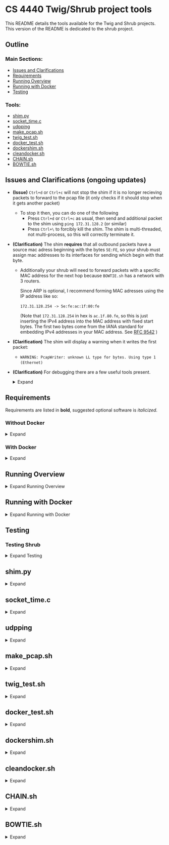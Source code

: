 # CS 4440 Twig/Shrub project tools

This README details the tools available for the Twig and Shrub projects. This version of the README is dedicated to the shrub project.

## Outline 

### Main Sections:
- [Issues and Clarifications](README.md#issues-and-clarifications-ongoing-updates)
- [Requirements](README.md#requirements)
- [Running Overview](README.md#running-overview)
- [Running with Docker](README.md#running-with-docker)
- [Testing](README.md#testing)

### Tools:
- [shim.py](README.md#shimpy)
- [socket_time.c](README.md#socket_timec)
- [udpping](README.md#udpping)
- [make_pcap.sh](README.md#make_pcapsh)
- [twig_test.sh](README.md#twig_testsh)
- [docker_test.sh](README.md#docker_testsh)
- [dockershim.sh](README.md#dockershimsh)
- [cleandocker.sh](README.md#cleandockersh)
- [CHAIN.sh](README.md#chainsh)
- [BOWTIE.sh](README.md#bowtiesh)

## Issues and Clarifications (ongoing updates)

- **(Issue)** `Ctrl+d` or `Ctrl+c` will not stop the shim if it is no longer recieving packets to forward to the pcap file (it only checks if it should stop when it gets another packet) 
	- To stop it then, you can do one of the following
		- Press `Ctrl+d` or `Ctrl+c` as usual, then send and additional packet to the shim using `ping 172.31.128.2` (or similar) 
		- Press `Ctrl+\` to forcibly kill the shim. The shim is multi-threaded, not multi-process, so this will correctly terminate it.
- **(Clarification)** The shim __requires__ that all outbound packets have a source mac adress beginning with the bytes `5E:FE`, so your shrub must assign mac addresses to its interfaces for sending which begin with that byte.
	- Additionally your shrub will need to forward packets with a specific MAC address for the next hop because `BOWTIE.sh` has a network with 3 routers. 
	
		Since ARP is optional, I recommend forming MAC adresses using the IP address like so:

		```172.31.128.254 -> 5e:fe:ac:1f:80:fe```
		
		(Note that `172.31.128.254` in hex is `ac.1f.80.fe`, so this is just inserting the IPv4 address into the MAC address with fixed start bytes. The first two bytes come from the IANA standard for embedding IPv4 addresses in your MAC address. See [RFC 9542](https://www.rfc-editor.org/rfc/rfc9542.html) )
- **(Clarification)** The shim will display a warning when it writes the first packet:  
	- `WARNING: PcapWriter: unknown LL type for bytes. Using type 1 (Ethernet)`
- **(Clarification)** For debugging there are a few useful tools present.
	<details>
  	<summary>Expand</summary>

	- For debugging checksums, Wireshark can check them for you and let you know if they are right or not. To enable this for UDP and IPv4, open wireshark and navigate to:
		- `Edit -> Preferences -> Protocols -> IPv4` and check
			- [x] ` Validate the IPv4 checksum if possible`
		- `Edit -> Preferences -> Protocols -> UDP` and check
			- [x] ` Validate the UDP checksum if possible`
	- For viewing packets as they arrive in the .dmp file we use as a network, the `twig_test.sh` script has the ability to start a live wireshark capture session when it starts the shim. To activate this, run the script with the `-w` option like so:
		```
		./twig_test.sh -w
		```
		Note that this wireshark window will need to be closed manually, as it does not close when the shim is killed.
		
		Also note that when running with docker, this wont work, you'll instead need to start a tailing wireshark capture yourself using a command like so:
		```
			tail -f -c +0 172.31.128.0_24.dmp | wireshark -k -i -
		```
		
	- For debugging if the shim is seeing your packets or is missing them, you can add `-d` or `-dd` to the line which runs the shim in `twig_test.sh` i.e. change
		```
		sudo python3 shim.py -n "${IFACE_ARG}" -i "${EXT_IFACE_NAME}"
		```
		to
		```
		sudo python3 shim.py -n "${IFACE_ARG}" -i "${EXT_IFACE_NAME}" -d
		```
		this will make it output a message and a packet summary every time it processes a packet from the pcap file.
	</details>

## Requirements

Requirements are listed in **bold**, suggested optional software is *italicized*.

### Without Docker

<details>
  	<summary>Expand</summary>

- **Two machines**
	- Root access on both
	- Ability to establish one as the `next-hop` for select traffic from the other (typically means both are on the same LAN)
- **ping**
- **traceroute**
- **gcc**
- **make**
- **ip**
- **Python 3.7+**
	- **scapy 2.5.0+**
	- **netifaces**
- **bash**
- **sudo**
- **bc**
- **xxd**
- **ifconfig**
- **libpcap**
- *wireshark*

</details>

### With Docker

<details>
  	<summary>Expand</summary>

- **One machine**
	- root access
- **docker** [(Installation Instructions)](https://docs.docker.com/engine/install/) 
	- Ignore any prompt to install docker desktop, it is reportedly broken on windows at the moment.
- **ping**
- **traceroute**
- **gcc**
- **make**
- **ip**
- *wireshark*

</details>

## Running Overview
<details>
  <summary>Expand Running Overview</summary>

To run in the scenario without docker, we will be using one machine to run `shrub` and `shim.py`, and the other to send traffic using `ping`, `udpping`, or `socket_time`. 

From now on, I will refer to the machine running the `shrub` and `shim.py` as the *shrub machine*, and the machine running `ping`, `udpping`, or `socket_time` as the *ping machine*. Any commands will be prefixed with `shrub:` or `ping:` to represent which machine they are to be run on.

### Setup

We will start by establishing routes from the *ping machine* to the shrubs on the *shrub machine*. First we need the IP address of the *shrub machine*, which can be obtained using the `ip` command on the *shrub machine*. 

I.e. 
```c
shrub: ip r | grep default
default via 192.168.1.1 dev wlp170s0 proto dhcp src 192.168.1.42 metric 600 
```
> Here, we see the address for our default interface is `192.168.1.42`

Then on the *ping machine* we establish a route that will direct traffic intended for the shrubs to our `shrub machine`.

I.e.
```c
ping: sudo ip r add 172.31.0.0/16 via 192.168.1.42
```

Now we can start the shim and `shrub` on the *shrub machine* using 
```
shrub: ./twig_test.sh
```
and in another terminal
```
shrub: ./shrub -i 172.31.128.2_24
```

---

**NOTE: the first few packets are likely to get lost, similar to the issue listed in [Issues](README.md#issues-and-clarifications-ongoing-updates).**

To make sure this doesnt affect our results, 

run 
```
ping: ./socket_time 172.31.128.2
^C
```
(the `^C` represents killing it with ctrl/command C)

This sends a first packet to the shim which most likely will be lost, but will ensure future packets will not be.

---

Finally we can send traffic from our *ping machine*:
```
ping: ping 172.31.128.2
```
```
ping: udpping 172.31.128.2
```
```
ping: socket_time 172.31.128.2
```

### Repeat Running

You can run `ping`, `udpping`, or `socket_time` on the *ping machine* repeatedly without adverse effects aside from the growing pcap file on the *shrub machine*.

If you need to restart your shrub, then also restart the shim, but no other action is needed.

### Shutdown

To fully shut down all components of this project and return everything to the original state, we need to do the following:

- Kill the shim script
- Kill shrub
- On the *ping machine*, run
```
sudo ip r del 172.31.0.0/16
```


<!--

**Compatible with scapy Version 2.5.0+**

To run a simple test using these tools, here are the steps:

1. Open 3 terminals in this repository's directory
2. In one terminal, run `./twig_test.sh`
	- Authenticate when requested to start the shim
	- You'll know it is running as expected when you see the line `press ctrl+d to stop `
3. In another terminal, start your `twig` on the network using `./twig -i 172.31.128.2_24` (replace the interface specification if you change the network used in `twig_test.sh`)
4. In the final terminal, you can test using `ping` or `socket_time` (or similar programs that your `twig` can respond to)
The format is `ping 172.31.128.2` or `socket_time 172.31.128.2` (replace the ip address if you change the ip address your `twig` is listening on)


**NOTE: if you are unable to run the scripts, you may need to make them executable using the following commands:**
```
chmod +x twig_test.sh
chmod +x make_pcap.sh
```

Also note that the capture file is not removed when the shim is stopped, this is to make it easier to review if your packets are correct or not, though `make_pcap.sh` or `twig_test.sh` *will **overwrite** existing files* if started with the same network configured. 


-->

  
</details>


## Running with Docker

<details>
  <summary>Expand Running with Docker</summary>


This new version of the shim can only communicate with remote hosts, it cannot do loopback connections. So docker allows us to abstract this and do loopback connections in a way that appears as a remote connection to the shim.
Additionally, docker allows us to have a strict environment and allow better portability across systems.

### Setup

For initial setup, we will build the necessary components to run our shim in docker and have routes to get to it appropriately. 

To begin, open three terminals with this repository as the working directory.

Start by running the `docker_test.sh` script:

*__Note__: if you do __not__ want the ip route it adds and the docker network it creates to be removed when you stop the shim, __remove__ the `--rm` option.*
```c
./docker_test.sh --rm
```

Now, in a separate terminal window, start shrub:

```c
./shrub -i 172.31.128.2_24
```

Finally we can send traffic from another terminal window:
```
ping 172.31.128.2
```
```
udpping 172.31.128.2
```
```
socket_time 172.31.128.2
```


### Shutdown commands

If you chose not to provide the `--rm` option to the `docker_test.sh` script, you will need to run the following commands to remove the docker network and the ip route it adds.

```c
docker network remove twignet
sudo ip route del 172.31.0.0/16
```

  
</details>

## Testing

### Testing Shrub

<details>
  	<summary>Expand Testing</summary>

This section is for testing your Shrub program.

If you choose to use an executable not named `shrub`, you will need to change the program name at the top of the `CHAIN.sh` and `BOWTIE.sh` scripts.

Also note that all the test scripts use `traceroute` instead of `mtr`, but `mtr` may be used instead. If you choose to use `mtr`, you will need to make the following changes to all traceroute commands:
- Exchange `traceroute`'s `-I` option for `mtr`'s `-u` option
- Remove the `-N 1` option if present
- *if you want it to print results like traceroute instead of run interactively*
	- Add options `-c 3` and `-r` 

#### Test 1 (CHAIN.sh)

##### Running without Docker

<details>
  <summary>Expand</summary>


###### Setup

We will start by establishing routes from the *ping machine* to the shrubs on the *shrub machine*. First we need the IP address of the *shrub machine*, which can be obtained using the `ip` command on the *shrub machine*. 

I.e. 
```c
shrub: ip r | grep default
default via 192.168.1.1 dev wlp170s0 proto dhcp src 192.168.1.42 metric 600 
```
> Here, we see the address for our default interface is `192.168.1.42`

**Your next hop will likely be different, make sure to use *your* next hop IP instead of `192.168.1.42` in the commands that follow.**

Then on the *ping machine* we establish routes that will direct traffic intended for the shrubs to our `shrub machine`.

I.e.
```c
ping: sudo ip r add 172.31.0.0/16 via 192.168.1.42
```

Now we can start the shim and `shrub`s on the *shrub machine* using 
```
shrub: ./twig_test.sh
```
and in another terminal
```
shrub: ./CHAIN.sh
```



**NOTE: you will need to wait a few seconds to let RIP establish routes, and your default route argument to shrub will need to be functional.**

---

Finally we can send traffic from our *ping machine*. Test using the following commands:
```
ping:ping -c 5 172.31.128.254
ping:ping -c 5 172.31.1.254
ping:ping -c 5 172.31.4.254
ping:ping -c 5 172.31.5.254

ping:udpping -p 100 172.31.2.254

ping:socket_time 172.31.3.254

ping:traceroute -N 1 172.31.5.254
ping:traceroute -N 1 -I 172.31.5.254
```

###### Repeat Running

You can run `ping`, `traceroute`, `udpping`, or `socket_time` on the *ping machine* repeatedly without adverse effects aside from the growing pcap file on the *shrub machine*.

If you need to restart your CHAIN, kill the shrubs using the command in shutdown, and restart your shim as well.

###### Shutdown

To fully shut down all components of this project and return everything to the original state, we need to do the following:

- Kill the shim script
- In the terminal where you ran the `CHAIN.sh` script, run
```ps | grep shrub | awk '{ print $1 }' | xargs kill``` 
	- if you are using a name for your program other than `shrub`, change the grep argument to match.
- On the *ping machine*, run
```
sudo ip r del 172.31.0.0/16
```

</details>

##### Running with Docker

<details>
  <summary>Expand</summary>


This new version of the shim can only communicate with remote hosts, it cannot do loopback connections. So docker allows us to abstract this and do loopback connections in a way that appears as a remote connection to the shim.
Additionally, docker allows us to have a strict environment and allow better portability across systems.

###### Setup

For initial setup, we will build the necessary components to run our shim in docker and have routes to get to it appropriately. 

To begin, open three terminals with this repository as the working directory.

Start by running the `dockershim.sh` script:

```c
./dockershim.sh
```

Now, in a separate terminal window, start your CHAIN:

```c
./CHAIN.sh -d=172.31.127.254
```
**NOTE: if you change the ip your docker container uses in `dockershim.sh`, change the -d= argument to `CHAIN.sh` to match.**


Finally we can send traffic from another terminal window. Test using the following commands:
```
ping -c 5 172.31.128.254
ping -c 5 172.31.1.254
ping -c 5 172.31.4.254
ping -c 5 172.31.5.254

udpping -p 100 172.31.2.254

socket_time 172.31.3.254

traceroute -N 1 172.31.5.254
traceroute -N 1 -I 172.31.5.254
```


###### Repeat Running

You can run `ping`, `traceroute`, `udpping`, or `socket_time` repeatedly without adverse effects aside from the growing pcap file.

If you need to restart your CHAIN, kill the shrubs using the command in shutdown, and restart your shim as well.

###### Shutdown commands

To clean up, you will need to run the docker cleanup script and remove the ip routes added by the dockershim script.

Additionally you will need to terminate all of the shrubs the CHAIN started.
If you are using a name for your program other than `shrub`, change the grep argument to match.

```c
ps | grep shrub | awk '{ print $1 }' | xargs kill

./cleandocker.sh

sudo ip route del 172.31.0.0/16

```


</details>


##### Results
<details>
	<summary>Results</summary>

Expected results per command:

```bash
$ ping -c 5 172.31.128.254
PING 172.31.128.254 (172.31.128.254) 56(84) bytes of data.
64 bytes from 172.31.128.254: icmp_seq=1 ttl=19 time=27.2 ms
64 bytes from 172.31.128.254: icmp_seq=2 ttl=19 time=25.8 ms
64 bytes from 172.31.128.254: icmp_seq=3 ttl=19 time=25.4 ms
64 bytes from 172.31.128.254: icmp_seq=4 ttl=19 time=29.0 ms
64 bytes from 172.31.128.254: icmp_seq=5 ttl=19 time=26.6 ms

--- 172.31.128.254 ping statistics ---
5 packets transmitted, 5 received, 0% packet loss, time 4003ms
rtt min/avg/max/mdev = 25.417/26.801/29.001/1.257 ms
```
> Make sure all 5 packets are responded to.

```bash
$ ping -c 5 172.31.1.254
PING 172.31.1.254 (172.31.1.254) 56(84) bytes of data.
64 bytes from 172.31.1.254: icmp_seq=1 ttl=18 time=49.9 ms
64 bytes from 172.31.1.254: icmp_seq=2 ttl=18 time=48.4 ms
64 bytes from 172.31.1.254: icmp_seq=3 ttl=18 time=42.1 ms
64 bytes from 172.31.1.254: icmp_seq=4 ttl=18 time=45.4 ms
64 bytes from 172.31.1.254: icmp_seq=5 ttl=18 time=39.6 ms

--- 172.31.1.254 ping statistics ---
5 packets transmitted, 5 received, 0% packet loss, time 4001ms
rtt min/avg/max/mdev = 39.629/45.071/49.876/3.824 ms
```
> Make sure all 5 packets are responded to.

```bash
$ ping -c 5 172.31.4.254
PING 172.31.4.254 (172.31.4.254) 56(84) bytes of data.
64 bytes from 172.31.4.254: icmp_seq=1 ttl=15 time=103 ms
64 bytes from 172.31.4.254: icmp_seq=2 ttl=15 time=82.6 ms
64 bytes from 172.31.4.254: icmp_seq=3 ttl=15 time=62.4 ms
64 bytes from 172.31.4.254: icmp_seq=4 ttl=15 time=81.5 ms
64 bytes from 172.31.4.254: icmp_seq=5 ttl=15 time=71.9 ms

--- 172.31.4.254 ping statistics ---
5 packets transmitted, 5 received, 0% packet loss, time 4004ms
rtt min/avg/max/mdev = 62.406/80.292/103.079/13.530 ms
```
> Make sure all 5 packets are responded to.

```bash
ping -c 5 172.31.5.254
PING 172.31.5.254 (172.31.5.254) 56(84) bytes of data.
64 bytes from 172.31.5.254: icmp_seq=1 ttl=15 time=123 ms
64 bytes from 172.31.5.254: icmp_seq=2 ttl=15 time=92.1 ms
64 bytes from 172.31.5.254: icmp_seq=3 ttl=15 time=80.4 ms
64 bytes from 172.31.5.254: icmp_seq=4 ttl=15 time=93.5 ms
64 bytes from 172.31.5.254: icmp_seq=5 ttl=15 time=106.9 ms

--- 172.31.5.254 ping statistics ---
5 packets transmitted, 5 received, 0% packet loss, time 4004ms
rtt min/avg/max/mdev = 62.406/80.292/103.079/13.530 ms
```
> Make sure all 5 packets are responded to.

```bash
$ udpping -p 100 172.31.2.254
Sending 100 udp echo requests of size 50 to 172.31.2.254 on port echo


time spent waiting for echos to return (in milliseconds):
# sent  # rcvd  # late       total        min       max       avg
------  ------  ------  -----------  --------  --------  --------
   100     100       0     4769.922    26.088    94.075    47.699 
0.00% packet loss
```
> Make sure at least 95% of packets return (< 5% packet loss). (adding in leniency since a few packets lost isnt likely to be the fault of your program).


```bash
socket_time 172.31.3.254
The time on 172.31.3.254 is 0x7167aaeb
```
> Make sure you get a time response and the time it translates to is about right.

```bash
traceroute -N 1 172.31.5.254
traceroute to 172.31.5.254 (172.31.5.254), 30 hops max, 60 byte packets
 1  172.31.127.254 (172.31.127.254)  0.094 ms  0.021 ms  0.016 ms
 2  172.31.128.254 (172.31.128.254)  87.955 ms  109.089 ms  128.026 ms
 3  172.31.1.254 (172.31.1.254)  164.474 ms  185.041 ms  205.117 ms
 4  172.31.2.254 (172.31.2.254)  223.223 ms  246.005 ms  265.887 ms
 5  172.31.3.254 (172.31.3.254)  286.306 ms  307.223 ms  332.030 ms
 6  172.31.4.254 (172.31.4.254)  349.024 ms  241.243 ms  259.911 ms
 7  172.31.5.254 (172.31.5.254)  278.742 ms  283.292 ms  302.529 ms

traceroute -N 1 -I 172.31.5.254
traceroute to 172.31.5.254 (172.31.5.254), 30 hops max, 60 byte packets
 1  172.31.127.254 (172.31.127.254)  0.114 ms  0.038 ms  0.008 ms
 2  172.31.128.254 (172.31.128.254)  42.838 ms  34.632 ms  50.058 ms
 3  172.31.1.254 (172.31.1.254)  59.394 ms  53.321 ms  53.980 ms
 4  172.31.2.254 (172.31.2.254)  73.779 ms  66.533 ms  75.825 ms
 5  172.31.3.254 (172.31.3.254)  92.896 ms  98.492 ms  66.052 ms
 6  172.31.4.254 (172.31.4.254)  85.345 ms  90.414 ms  98.648 ms
 7  172.31.5.254 (172.31.5.254)  120.825 ms  105.617 ms  96.255 ms
 ```
> Make sure you have a full route to the host, that is that at least all the shrubs appear in the list. 
> 
> Your first hop will be different if not using docker, but hops 2-7 should all be present and have the same addresses as shown above.

</details>

#### Test 2 (BOWTIE.sh)

##### Running without Docker

<details>
  <summary>Expand</summary>


###### Setup

We will start by establishing routes from the *ping machine* to the shrubs on the *shrub machine*. First we need the IP address of the *shrub machine*, which can be obtained using the `ip` command on the *shrub machine*. 

I.e. 
```c
shrub: ip r | grep default
default via 192.168.1.1 dev wlp170s0 proto dhcp src 192.168.1.42 metric 600 
```
> Here, we see the address for our default interface is `192.168.1.42`

**Your next hop will likely be different, make sure to use *your* next hop IP instead of `192.168.1.42` in the commands that follow.**

Then on the *ping machine* we establish routes that will direct traffic intended for the shrubs to our `shrub machine`.

I.e.
```c
ping: sudo ip r add 172.31.0.0/16 via 192.168.1.42
```

Now we can start the shim and `shrub`s on the *shrub machine* using 
```
shrub: ./twig_test.sh
```
and in another terminal
```
shrub: ./BOWTIE.sh
```



**NOTE: you will need to wait a few seconds to let RIP establish routes, and your default route argument to shrub will need to be functional.**

---

Finally we can send traffic from our *ping machine*. Test using the following commands:

```
ping: traceroute -N 1 172.31.2.202
ping: traceroute -N 1 -I 172.31.5.201
ping: traceroute -N 1 172.31.8.207
ping: udpping -p 100 172.31.2.202
```

Additionally, with a fresh start of BOWTIE and the shim, do the following:

In the same terminal as you ran the BOWTIE script, run
```
shrub: ./shrub -i 172.31.5.1_24 &
```

Then run
```
ping: traceroute 172.31.5.1
```

Then run the following in the same terminal as you ran the BOWTIE script:
```
shrub: ps -f | grep 172.31.5.205 | awk '{ print $2 }' | xargs kill
```

Wait for a period of time, at least 2 minutes, then run the following:
```
ping: traceroute 172.31.5.1
```
(if it doesnt work the first time, feel free to wait longer and rerun, RIP recognizing and recovering from a downed router takes time)

###### Repeat Running

You can run `ping`, `traceroute`, `udpping`, or `socket_time` on the *ping machine* repeatedly without adverse effects aside from the growing pcap file on the *shrub machine*.

If you need to restart your BOWTIE, kill the shrubs using the command in shutdown, and restart your shim as well.

###### Shutdown

To fully shut down all components of this project and return everything to the original state, we need to do the following:

- Kill the shim script
- In the terminal where you ran the `BOWTIE.sh` script, run
```ps | grep shrub | awk '{ print $1 }' | xargs kill``` 
	- if you are using a name for your program other than `shrub`, change the grep argument to match.
- On the *ping machine*, run
```
sudo ip r del 172.31.0.0/16
```

</details>

##### Running with Docker

<details>
  <summary>Expand</summary>


This new version of the shim can only communicate with remote hosts, it cannot do loopback connections. So docker allows us to abstract this and do loopback connections in a way that appears as a remote connection to the shim.
Additionally, docker allows us to have a strict environment and allow better portability across systems.

###### Setup

For initial setup, we will build the necessary components to run our shim in docker and have routes to get to it appropriately. 

To begin, open three terminals with this repository as the working directory.

Start by running the `dockershim.sh` script:

```c
./dockershim.sh
```

Now, in a separate terminal window, start your BOWTIE:

```c
./CHAIN.sh -d=172.31.127.254
```
**NOTE: if you change the ip your docker container uses in `dockershim.sh`, change the -d= argument to `BOWTIE.sh` to match.**


Finally we can send traffic from another terminal window. Test using the following commands:
```
traceroute -N 1 172.31.2.202
traceroute -N 1 -I 172.31.5.201
traceroute -N 1 172.31.8.207
udpping -p 100 172.31.2.202
```

Additionally, with a fresh start of BOWTIE and the shim, do the following:

In the same terminal as you ran the BOWTIE script, run
```
./shrub -i 172.31.5.1_24 &
```

Then in a separate terminal, run:
```
traceroute 172.31.5.1

traceroute 172.31.5.1
traceroute to 172.31.5.1 (172.31.5.1), 30 hops max, 60 byte packets
 1  172.31.127.254 (172.31.127.254)  0.048 ms  0.007 ms  0.006 ms
 2  172.31.128.206 (172.31.128.206)  18.523 ms  34.355 ms  55.346 ms
 3  172.31.8.204 (172.31.8.204)  71.412 ms  87.294 ms  100.207 ms
 4  172.31.4.205 (172.31.4.205)  153.301 ms  178.998 ms  197.683 ms
 5  172.31.5.1 (172.31.5.1)  222.198 ms  244.901 ms  259.225 ms
```

Then run the following in the same terminal as you ran the BOWTIE script:
```
ps -f | grep 172.31.5.205 | awk '{ print $2 }' | xargs kill
```

Wait for a period of time, at least 2 minutes, then run the following in another terminal:
```
traceroute 172.31.5.1
```
(if it doesnt work the first time, feel free to wait longer and rerun, RIP recognizing and recovering from a downed router takes time)

###### Repeat Running

You can run `ping`, `traceroute`, `udpping`, or `socket_time` repeatedly without adverse effects aside from the growing pcap file.

If you need to restart your BOWTIE, kill the shrubs using the command in shutdown, and restart your shim as well.

###### Shutdown commands

To clean up, you will need to run the docker cleanup script and remove the ip routes added by the dockershim script.

Additionally you will need to terminate all of the shrubs the BOWTIE started.
If you are using a name for your program other than `shrub`, change the grep argument to match.

```c
ps | grep shrub | awk '{ print $1 }' | xargs kill

./cleandocker.sh

sudo ip route del 172.31.0.0/16

```


</details>


##### Results
<details>
	<summary>Results</summary>

Expected results per command:

```bash
$ traceroute -N 1 172.31.2.202
traceroute to 172.31.2.202 (172.31.2.202), 30 hops max, 60 byte packets
 1  172.31.127.254 (172.31.127.254)  0.107 ms  0.054 ms  0.029 ms
 2  172.31.128.206 (172.31.128.206)  57.880 ms  42.472 ms  49.402 ms
 3  172.31.8.204 (172.31.8.204)  64.272 ms  59.255 ms  50.109 ms
 4  172.31.3.203 (172.31.3.203)  78.504 ms  74.194 ms  71.829 ms
 5  172.31.2.202 (172.31.2.202)  73.897 ms  63.242 ms  65.516 ms
```
>Make sure you have a full route to the host, that is that at least all the shrubs appear in the list. 
> 
>Your first hop will be different if not using docker, but hops 2-5 should all be present and have the same addresses as shown above.

```bash
$ traceroute -N 1 -I 172.31.5.201
traceroute to 172.31.5.201 (172.31.5.201), 30 hops max, 60 byte packets
 1  172.31.127.254 (172.31.127.254)  0.051 ms  0.065 ms  0.023 ms
 2  172.31.128.206 (172.31.128.206)  46.155 ms  27.410 ms  40.946 ms
 3  172.31.8.204 (172.31.8.204)  47.950 ms  46.040 ms  51.580 ms
 4  172.31.4.205 (172.31.4.205)  35.293 ms  65.223 ms  53.334 ms
 5  172.31.5.201 (172.31.5.201)  51.703 ms  59.778 ms  58.171 ms
```
>Make sure you have a full route to the host, that is that at least all the shrubs appear in the list. 
>
>Your first hop will be different if not using docker, but hops 2-5 should all be present and have the same addresses as shown above.

```bash
$ traceroute -N 1 172.31.8.207
traceroute to 172.31.8.207 (172.31.8.207), 30 hops max, 60 byte packets
 1  172.31.127.254 (172.31.127.254)  0.071 ms * *
 2  172.31.128.206 (172.31.128.206)  31.208 ms  28.977 ms  47.371 ms
 3  172.31.8.204 (172.31.8.204)  42.911 ms  74.180 ms  80.931 ms
 4  172.31.8.207 (172.31.8.207)  76.002 ms  106.301 ms  112.522 ms

```
>Make sure you have a full route to the host, that is that at least all the shrubs appear in the list. 
>
>Your first hop will be different if not using docker, but hops 2-4 should all be present and have the same addresses as shown above.

```bash
$ udpping -p 100 172.31.2.202
Sending 100 udp echo requests of size 50 to 172.31.2.202 on port echo


time spent waiting for echos to return (in milliseconds):
# sent  # rcvd  # late       total        min       max       avg
------  ------  ------  -----------  --------  --------  --------
   100     100       0     5340.364    28.881    82.761    53.404 
0.00% packet loss
```
> Make sure at least 95% of packets return (< 5% packet loss). (adding in leniency since a few packets lost isnt likely to be the fault of your program).


```bash
$ traceroute -N 1 172.31.2.1
traceroute to 172.31.2.1 (172.31.2.1), 30 hops max, 60 byte packets
 1  172.31.127.254 (172.31.127.254)  0.085 ms  0.068 ms  0.023 ms
 2  172.31.128.206 (172.31.128.206)  36.227 ms  38.673 ms  37.078 ms
 3  172.31.8.204 (172.31.8.204)  45.585 ms  68.764 ms  69.981 ms
 4  172.31.3.203 (172.31.3.203)  69.156 ms  65.744 ms  95.119 ms
 5  172.31.2.1 (172.31.2.1)  54.484 ms  97.076 ms  83.615 ms
```
> Make sure you have a full route to the host, that is that at least all the shrubs appear in the list. 
>
> Your first hop will be different if not using docker, but hops 2-5 should all be present and have the same addresses as shown above.

---
From **Before** killing router `T` using `ps -f | grep 172.31.5.205 | awk '{ print $2 }' | xargs kill`, we have:
```bash
$ traceroute 172.31.5.1
traceroute to 172.31.5.1 (172.31.5.1), 30 hops max, 60 byte packets
 1  172.31.127.254 (172.31.127.254)  0.048 ms  0.007 ms  0.006 ms
 2  172.31.128.206 (172.31.128.206)  18.523 ms  34.355 ms  55.346 ms
 3  172.31.8.204 (172.31.8.204)  71.412 ms  87.294 ms  100.207 ms
 4  172.31.4.205 (172.31.4.205)  153.301 ms  178.998 ms  197.683 ms
 5  172.31.5.1 (172.31.5.1)  222.198 ms  244.901 ms  259.225 ms
```
> The final four hops (2-5) of this traceroute should match precisely, with each hop being the same as seen in this output. 


From **After** killing router `T` using `ps -f | grep 172.31.5.205 | awk '{ print $2 }' | xargs kill`, we have:
```bash
$ traceroute 172.31.5.1
traceroute to 172.31.5.1 (172.31.5.1), 30 hops max, 60 byte packets
 1  172.31.127.254 (172.31.127.254)  0.094 ms  0.020 ms  0.016 ms
 2  172.31.128.206 (172.31.128.206)  54.043 ms  88.967 ms  110.122 ms
 3  172.31.8.204 (172.31.8.204)  128.400 ms  151.593 ms  178.332 ms
 4  172.31.3.203 (172.31.3.203)  193.054 ms  214.178 ms  238.895 ms
 5  172.31.2.202 (172.31.2.202)  259.371 ms  279.807 ms  300.097 ms
 6  172.31.1.201 (172.31.1.201)  321.406 ms  75.678 ms  86.299 ms
 7  172.31.5.1 (172.31.5.1)  101.170 ms  165.863 ms  189.952 ms
```
>	The final six hops (2-7) of this traceroute should match precisely, with each hop being the same as seen in this output. 

</details>

</details>

<!-- 
### Old testing section

<details>
  <summary>Expand Outdated Testing</summary>

***THE FOLLOWING TESTING SECTION IS OUTDATED***

**This testing section was written for the loopback version, which is now outdated. The only changes made are in the setup procedure, please follow the procedure in the [Running Overview](README.md#running-overview) or the [Running with Docker](README.md#running-with-docker) sections**



This section will detail exactly how to run tests that check basic functionality for your twig program.

The basic format for each test will be very similar to the procedure detailed in the [Overview](README.md#overview), but will be careful to avoid known issues and will have a higher level of detail.

Formatting:
- Clarifying comments will be italicized like *this*
- Specific important elements will be bold like **this**
- Placeholder elements of commands will be indicated using angle brackets (`<>`) with a description of the value they represent contained.
- Commands, program names, file names, and single-line output will be isolated in in-line code segments like `this`
- Multiline output and results will be isolated in multiline code blocks like
```
this
```

Notes:
- IP addresses will be specified absolute assuming a default `twig_test.sh`. If you modify `twig_test.sh` all IP addresses will need to be updated to follow. Additionally, IP addresses specified for use with `twig`, `ping`, `socket_time`, and `udpping` are assumed to be used exactly as written. modifying the IP in any stepp will require modifying it in all related steps.
- Each test has the same shutdown process, and the same startup process for the shim and twig.
	- To run **all tests** quickly, you can simply perform **steps 1-5** from any of the following test sections, then perform **steps 6+** from each test in any order sequentially **without performing shutdown in-between.**

### Test 1 (ICMP Ping)

#### Procedure
1. Open 3 terminal windows, each with this repository as their working directory.
2. Create a symbolic link to your twig program in the local directory by running the following command in **terminal 1**: `ln -s <your twig directory>/twig ./twig `
	- *Make sure to replace `<your twig directory>` with the directory your twig program is present in, and ensure you have a binary named `twig` in that directory.*
3. In **terminal 1**, run `./twig_test.sh`
	- Authenticate when prompted
	- *You'll know it is running as expected when you see the line `press ctrl+d to stop `*
4. In **terminal 2**, start your `twig` on the pcap file's network by running the command `./twig -i 172.31.128.2_24`
	- *this gives your twig an interface with IP `172.31.128.2` on the network `172.31.128.0/24`*
5. In **terminal 3**, run `./socket_time 172.31.128.2`, then press `Ctrl+c` to stop `socket_time`.
	- *This is to get around the issue of the first packet being ignored...* 
6. In **terminal 3**, run the command `ping -c 15 172.31.128.2` 

#### Shutdown

For shutting down, there is a known issue witht he shim, so follow these steps to shut down cleanly:
1. In **terminal 3**, run `ping 172.31.128.2`
	- *This will give packets to the shim and let it check for the shutdown signal. (See [Issues](README.md#issues-and-clarifications-ongoing-updates).)*
2. In **terminal 1**, press `Ctrl+d`
	- *`test_twig.sh` should stop running within a second, when `shim.py` recieves a packet.*
3. In **terminal 3**, press `Ctrl+c`
	- *`ping` should stop immediately.*
3. In **terminal 2**, press `Ctrl+c`
	- *`twig` should stop immediately*

#### Expected Results

The output of the `ping` client from **step 6** is what matters. 

Example **Good** output in **terminal 3** from **step 6**:
```
sspringer-fedora-Twig-tools: ping -c 15 172.31.128.2
PING 172.31.128.2 (172.31.128.2) 56(84) bytes of data.
64 bytes from 172.31.128.2: icmp_seq=1 ttl=20 time=15.8 ms
64 bytes from 172.31.128.2: icmp_seq=2 ttl=20 time=27.6 ms
64 bytes from 172.31.128.2: icmp_seq=3 ttl=20 time=17.9 ms
64 bytes from 172.31.128.2: icmp_seq=4 ttl=20 time=21.7 ms
64 bytes from 172.31.128.2: icmp_seq=5 ttl=20 time=14.6 ms
64 bytes from 172.31.128.2: icmp_seq=6 ttl=20 time=24.7 ms
64 bytes from 172.31.128.2: icmp_seq=7 ttl=20 time=21.5 ms
64 bytes from 172.31.128.2: icmp_seq=8 ttl=20 time=20.7 ms
64 bytes from 172.31.128.2: icmp_seq=9 ttl=20 time=15.7 ms
64 bytes from 172.31.128.2: icmp_seq=10 ttl=20 time=23.8 ms
64 bytes from 172.31.128.2: icmp_seq=11 ttl=20 time=13.7 ms
64 bytes from 172.31.128.2: icmp_seq=12 ttl=20 time=22.7 ms
64 bytes from 172.31.128.2: icmp_seq=13 ttl=20 time=23.9 ms
64 bytes from 172.31.128.2: icmp_seq=14 ttl=20 time=21.7 ms
64 bytes from 172.31.128.2: icmp_seq=15 ttl=20 time=19.5 ms

--- 172.31.128.2 ping statistics ---
15 packets transmitted, 15 received, 0% packet loss, time 14025ms
rtt min/avg/max/mdev = 13.718/20.374/27.581/3.946 ms
```

Key components to make sure are correct:
- 0% packet loss
- no `(DUP!)` warnings on any responses

##### Common issues and causes:

- If the first packet (response where `icmp_seq=1`) is missing, verify **Step 5** was performed. If Shutdown has not yet been performed, you may repeat **Step 6** and check the output of that new run.

- If other packets are missing, check first if the `172.31.128.0.dmp` file contains all requests but not all expected responses. 
	- If it does, the issue likely lies with your twig not replying to everything
	- If it does not, the issue is likely with t e shim - contact me (Silas) and we'll figure it out.

- If warnings with `(DUP!)` are present, the issue is likely either:
	- Two `twig`s are running simultaneously with the same interface IP and both are responding
	- The one running `twig` is not correctly keeping its place in the pcap file, so is reading the request multiple times.

### Test 2 (UDP Ping)

#### Procedure
1. Open 3 terminal windows, each with this repository as their working directory.
2. Create a symbolic link to your twig program in the local directory by running the following command in **terminal 1**: `ln -s <your twig directory>/twig ./twig `
	- *Make sure to replace `<your twig directory>` with the directory your twig program is present in, and ensure you have a binary named `twig` in that directory.*
3. In **terminal 1**, run `./twig_test.sh`
	- Authenticate when prompted
	- *You'll know it is running as expected when you see the line `press ctrl+d to stop `*
4. In **terminal 2**, start your `twig` on the pcap file's network by running the command `./twig -i 172.31.128.2_24`
	- *this gives your twig an interface with IP `172.31.128.2` on the network `172.31.128.0/24`*
5. In **terminal 3**, run `./socket_time 172.31.128.2`, then press `Ctrl+c` to stop `socket_time`.
	- *This is to get around the issue of the first packet being ignored...* 
6. In **terminal 3**, move to the udpping directory with `cd udp_ping`
7. In **terminal 3**, compile udpping (if not done already) with `make`
8. In **terminal 3**, run the command `udpping 172.31.128.2` 

#### Shutdown

For shutting down, there is a known issue witht he shim, so follow these steps to shut down cleanly:
1. In **terminal 3**, run `ping 172.31.128.2`
	- *This will give packets to the shim and let it check for the shutdown signal. (See [Issues](README.md#issues-and-clarifications-ongoing-updates).)*
2. In **terminal 1**, press `Ctrl+d`
	- *`test_twig.sh` should stop running within a second, when `shim.py` recieves a packet.*
3. In **terminal 3**, press `Ctrl+c`
	- *`ping` should stop immediately.*
3. In **terminal 2**, press `Ctrl+c`
	- *`twig` should stop immediately*

#### Expected Results

The output of the `udpping` client from **step 8** is what matters. 

Example **Good** output in **terminal 3** from **step 8**:
```
sspringer-fedora-udp_ping: ./udpping 172.31.128.2
Sending 1000 udp echo requests of size 50 to 172.31.128.2 on port echo
 100 200 300 400 500 600 700 800 900


time spent waiting for echos to return (in milliseconds):
# sent  # rcvd  # late       total        min       max       avg
------  ------  ------  -----------  --------  --------  --------
  1000    1000       0    21688.166    11.206    49.648    21.688 
0.00% packet loss
```

Key components to make sure are correct:
- 0.00% packet loss

##### Common issues and causes:

- Similar to ICMP Ping, you may have dups or missing packets, I recommend debugging those on the ICMP side when possible.
- Debugging missing packets may be simpler with lower numbers, which canbe achieved by specifying how many packets to send with the `-c` option to udpping.		
	- Then check the `172.31.128.0.dmp` file with wireshark.
	- Most likely cause for no responses is a bad checksum.



### Test 3 (socket_time)

#### Procedure
1. Open 3 terminal windows, each with this repository as their working directory.
2. Create a symbolic link to your twig program in the local directory by running the following command in **terminal 1**: `ln -s <your twig directory>/twig ./twig `
	- *Make sure to replace `<your twig directory>` with the directory your twig program is present in, and ensure you have a binary named `twig` in that directory.*
3. In **terminal 1**, run `./twig_test.sh`
	- Authenticate when prompted
	- *You'll know it is running as expected when you see the line `press ctrl+d to stop `*
4. In **terminal 2**, start your `twig` on the pcap file's network by running the command `./twig -i 172.31.128.2_24`
	- *this gives your twig an interface with IP `172.31.128.2` on the network `172.31.128.0/24`*
5. In **terminal 3**, run `./socket_time 172.31.128.2`, then press `Ctrl+c` to stop `socket_time`.
	- *This is to get around the issue of the first packet being ignored...* 
6. In **terminal 3**, compile socket_time (if not done already) with `make socket_time`
7. In **terminal 3**, run the command `./socket_time 172.31.128.2` 

#### Shutdown

For shutting down, there is a known issue witht he shim, so follow these steps to shut down cleanly:
1. In **terminal 3**, run `ping 172.31.128.2`
	- *This will give packets to the shim and let it check for the shutdown signal. (See [Issues](README.md#issues-and-clarifications-ongoing-updates).)*
2. In **terminal 1**, press `Ctrl+d`
	- *`test_twig.sh` should stop running within a second, when `shim.py` recieves a packet.*
3. In **terminal 3**, press `Ctrl+c`
	- *`ping` should stop immediately.*
3. In **terminal 2**, press `Ctrl+c`
	- *`twig` should stop immediately*

#### Expected Results

The output of the `socket_time` client from **step 7** is what matters. 

Example **Good** output in **terminal 3** from **step 7**:
```
sspringer-fedora-Twig-tools: ./socket_time 172.31.128.2
The time on 172.31.128.2 is 0xed9296eb
```

Key components to make sure are correct:
- The output timestamp is in big-endian (network byte order) hex, complies with the  `1 Jan 1900` timestamp specified by the RFC, and when converted to human readable format is close to the current time.
	- You can convert this to human readable format using the following steps:
		- Convert to local byte order (little-endian in this example): `0xeb9692ed` 
		- Convert to decimal: `3952513773`
		- Subtract the time offset to convert from the `1900` epoch to the unix standard `1970` epoch timestamp: `1743524973`
		- Convert unix timestamp to human readable format `2025-04-01 12:29:33` 
	- Then just check that the time it converts to is within a few minutes of the current time. (*if something is wrong it'll usually be years wrong, not minutes wrong*) 


##### Common issues and causes:

- Time appears incorrect despite a correct conversion method
	- usually caused by a failure to convert the timestamp on to big endian within `twig`, or a failure to convert from the unix standard `1970` epoch to the [RFC 868](https://www.rfc-editor.org/rfc/rfc868.html) `1900` epoch

</details> -->

## shim.py
<details>
  <summary>Expand</summary>

### Description

The shim sits between the pcap file we use as an interface for shrub and the real network. 

The shim uses a direct forwarding mechanism, so we can only talk to things on the same local machine as the shim/shrub. It also only forwards ipv4 packets which are

- In the pcap file, from the network that file represents,and destined to something not on that network

or

- On the real interface specified and destined to the network the pcap file represents.


### Requirements

To run the shim you will need the following:

- Python `3.X` (tested with `3.12.2`)
- Python module `scapy`
- (Usually) Default modules `threading`, `socket`, `ipaddress`, `sys`, `signal`, `json`, `netifaces`, `argparse`

Installing `scapy` (and any other reported missing modules) will require either:

1. Using a virtual environment for python such as via `venv` 
2. Installing scapy with root via `sudo pip install scapy` or `sudo apt install python3-scapy`

**NOTE: running the shim requires root access since it is accessing your network interface to sniff for packets and is injecting packets 'sent' from the pcap file.**

</details>

## socket_time.c
<details>
  <summary>Expand</summary>

socket_time.c is a minimal client for the Time Protocol (udp port 37) specified by [RFC 868](https://www.rfc-editor.org/rfc/rfc868.html)

Compile manually or using the built in `make` rules by running 
```
make socket_time
```

then you can request time from any machine running the time server on port 37.

(you can test it on `132.235.1.1`)

Output is in the format 

```
The time on 132.235.1.1 is 0x214b8feb
```

Note that the timestamp `0x214b8feb` is in big endian, hex, and is seconds since `00:00 1 January 1900 GMT` as specified in the RFC. 

Converted to  a human readable format, it is 

```
Thursday, March 27, 2025 3:57:21 AM GMT
```

</details>

## udpping
<details>
  <summary>Expand</summary>

udpping is a basic client for the udp echo protocol.

This client was written by Dr. Shawn Ostermann.

The source code is included in the subdirectory `udp_ping`

To compile, run `make` in the `udp_ping` subdirectory.

By default, testing with `udpping`  will send 1000 packets, and give a summary of results at the end, presuming not all of them were discarded or lost.

`udpping -` will output usage with more details on how to refine your testing.

Testing details to follow in [Testing](README.md#testing)

</details>

## make_pcap.sh
<details>
  <summary>Expand</summary>


This script serves to make an empty pcap file with some default header parameters.

run using the format 

```
./make_pcap.sh <pcapfilename>
```

e.g.

```
./make_pcap.sh 172.31.128.0_24.dmp
```

or just use twig_test.sh to start the shim and make the pcap file at the same time.

</details>

## twig_test.sh
<details>
  <summary>Expand</summary>


### Description

This script creates a pcap file with network `172.31.128.0/24`, tries to determine and use your default interface, and starts a copy of [shim.py](README.md#shimpy) between that pcap file and the determined interface.

To close down the shim this script starts, simply use `ctrl+d` or `ctrl+c` in the terminal it is running in*.

(*) - see [Issues and Clarifications](README.md#issues-and-clarifications-ongoing-updates)

If `-w` is provided as an additional argument to this script when started, it will establish a wireshark session which live-captures from the network pcap file. NOTE: this session doesnt close automatically when you kill the shim, it will need to be closed manually.

If your default interface contains spaces, edit the script to have the name already specified or enable it to take the interface as an argument. Comments in the script identify where to do this.

To use a new network address from the default, edit the script to use your chosen network (non-public IPs only) or enable it to take the network as an argument. Comments in the script identify where to do this.

**NOTE: This script will prompt for password since you need root to run the shim.**

This script has all the requirements to run shim, and additionally uses lots of BASH specific expansions such as the arithmetic expansion notation `$(( <expr> ))`.


</details>

## docker_test.sh
<details>
  <summary>Expand</summary>


### Description

This script 
- Builds a docker image with all the prerequisites to run the shim
- Constructs a docker network to host the shim container
- Adds an ip route to direct traffic for the shim to the docker container
- Starts the docker container using the image it made, mounting the local directory, and starting the `twig_test.sh` script which runs the shim. 
- Removes the container on exit
- **IF PROVIDED WITH `--rm`**, it additionally: 
	- Removes the created docker network on exit
	- Removes the added ip route on exit

To close down the shim and container this script starts, simply use `ctrl+d` or `ctrl+c` in the terminal it is running in*.

(*) - see [Issues and Clarifications](README.md#issues-and-clarifications-ongoing-updates)

If `--rm` is provided as an additional argument to this script when started, it will remove the docker network and ip route it creates on exit.

To use new parameters from the default, edit the script to use your chosen values, but be warned that modifying any of the network addresses will require changing the addresses in all commands which reference them.

**NOTE: This script will prompt for password since you need root to make ip routes**


</details>

## dockershim.sh
<details>
  <summary>Expand</summary>


### Description

This script 
- Starts a docker container using the image it made, mounting the local directory, and starting the `twig_test.sh` script which runs the shim. 
- Removes the container on exit


To close down the shim and container this script starts, simply use `ctrl+d` or `ctrl+c` in the terminal it is running in*.

(*) - see [Issues and Clarifications](README.md#issues-and-clarifications-ongoing-updates)

To use new parameters from the default, edit the script to use your chosen values, but be warned that modifying any of the network addresses will require changing the addresses in all commands which reference them.

This script is provided for use mostly for cases where the shim may need restarted frequently and it is easier to manually do the docker image, docker network, and ip route setup and shutdown than to let the `docker_test.sh` script do it for you. Most of these cases are debugging for now, but once your shrub becomes a shrub router, this will be more likely to be used. (and there will be additional instructions to go along with it.) 

</details>

## cleandocker.sh
<details>
  <summary>Expand</summary>


### Description

this script cleans up everything made by docker. specifically it deletes the image and network made by `docker_test.sh` or `dockershim.sh`

if you change values in either of those scripts, you must also change the values in this script for it to clean correctly.

</details>

## CHAIN.sh
<details>
  <summary>Expand</summary>


### Description

`CHAIN.sh` sets up a chain of 5 routers connected at one end with the shim to the real network. The topology looks something like this:

<img src="./CHAIN.sh.drawio.svg">

Each shrub is assigned an interface on each network it is connected to. Usage is as follows:
```
./CHAIN.sh -h
Usage: ./CHAIN.sh [options]

-h| --help          Display this help message and exit
-d|--docker=<shim-docker-container-ip>  Set the ip for a docker container running the shim. This mode also enables the automatic creation of ip route rules on the local machine, and may prompt for root access to set those ip rules. 
--dry-run			Run the script without executing commands, and instead printing them out.
```

When run the script will output the commands used to start your shrubs, which includes the IP addresses each shrub is assigned, all of which have the final octet equal to decimal `253` or `254`.

See [Testing#CHAIN.sh](README.md#test-1-chainsh) for details on running and testing with this script.


*Note: the links dont expand content, so you may need to navigate manually still... Sorry!*

</details>

## BOWTIE.sh
<details>
  <summary>Expand</summary>


### Description

`BOWTIE.sh` sets up a bowtie of routers consisting  of a ring of 5 routers and an additional 2 routers connected to the same router in that ring, making the topology a bowtie shape.

<img src="./BOWTIE.sh.drawio.svg">

Each shrub is assigned an interface on each network it is connected to. Usage is as follows:
```
./BOWTIE.sh -h
Usage: ./BOWTIE.sh [options]

-h| --help          Display this help message and exit
-d|--docker=<shim-docker-container-ip>  Set the ip for a docker container running the shim. This mode also enables the automatic creation of ip route rules on the local machine, and may prompt for root access to set those ip rules. 
--dry-run			Run the script without executing commands, and instead printing them out.
```

When run the script will output the commands used to start your shrubs, which includes the IP addresses each shrub is assigned.

To make targeting specific routers easier, the following is a table which shows the addresses of each interface on each router by name:

| Router Letter from Diagram | Interface IP | Neighbor Router(s) |
|----:|:----|:----|
| **P** | 172.31.1.201/24 | Q |
| **P** | 172.31.5.201/24 | T |
| **Q** | 172.31.1.202/24 | P |
| **Q** | 172.31.2.202/24 | R |
| **R** | 172.31.2.203/24 | Q |
| **R** | 172.31.3.203/24 | S |
| **S** | 172.31.3.204/24 | R |
| **S** | 172.31.4.204/24 | T |
| **S** | 172.31.8.204/24 | U |
| **T** | 172.31.4.205/24 | S |
| **T** | 172.31.5.205/24 | P |
| **U** | 172.31.8.206/24 | S |
| **U** | 172.31.128.206/24 | *(Shim)* |
| **V** | 172.31.6.207/24 |  |
| **V** | 172.31.8.207/24 | S |

See [Testing#BOWTIE.sh](README.md#test-2-bowtiesh) for details on running and testing with this script. 

*Note: the links dont expand content, so you may need to navigate manually still... Sorry!*

</details>